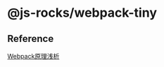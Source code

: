 # @js-rocks/webpack-tiny 

## Reference
[Webpack原理浅析](https://jelly.jd.com/article/5f0de6dad5205e015b87c128)